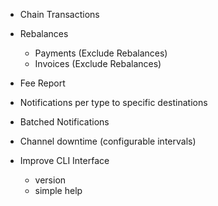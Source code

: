 - Chain Transactions
- Rebalances
    - Payments (Exclude Rebalances)
    - Invoices (Exclude Rebalances)
- Fee Report
- Notifications per type to specific destinations

- Batched Notifications
- Channel downtime (configurable intervals)

- Improve CLI Interface
  - version
  - simple help